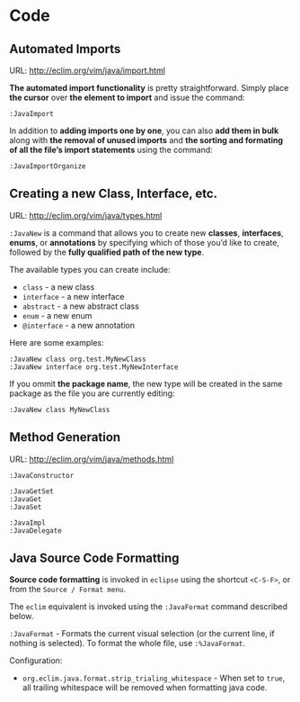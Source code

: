 # Code

## Automated Imports

URL: http://eclim.org/vim/java/import.html

**The automated import functionality** is pretty straightforward. Simply place **the cursor** over **the element to import** and issue the command:

```vim
:JavaImport
```

In addition to **adding imports one by one**, you can also **add them in bulk** along with **the removal of unused imports** and **the sorting and formating of all the file’s import statements** using the command:

```vim
:JavaImportOrganize
```

## Creating a new Class, Interface, etc.

URL: http://eclim.org/vim/java/types.html

`:JavaNew` is a command that allows you to create new **classes**, **interfaces**, **enums**, or **annotations** by specifying which of those you’d like to create, followed by the **fully qualified path of the new type**.

The available types you can create include:

- `class` - a new class
- `interface` - a new interface
- `abstract` - a new abstract class
- `enum` - a new enum
- `@interface` - a new annotation

Here are some examples:

```vim
:JavaNew class org.test.MyNewClass
:JavaNew interface org.test.MyNewInterface
```

If you ommit **the package name**, the new type will be created in the same package as the file you are currently editing:

```vim
:JavaNew class MyNewClass
```

## Method Generation

URL: http://eclim.org/vim/java/methods.html

```vim
:JavaConstructor

:JavaGetSet
:JavaGet
:JavaSet

:JavaImpl
:JavaDelegate
```


## Java Source Code Formatting

**Source code formatting** is invoked in `eclipse` using the shortcut `<C-S-F>`, or from the `Source / Format menu`. 

The `eclim` equivalent is invoked using the `:JavaFormat` command described below.

`:JavaFormat` - Formats the current visual selection (or the current line, if nothing is selected). To format the whole file, use `:%JavaFormat`.

Configuration:

- `org.eclim.java.format.strip_trialing_whitespace` - When set to `true`, all trailing whitespace will be removed when formatting java code.



